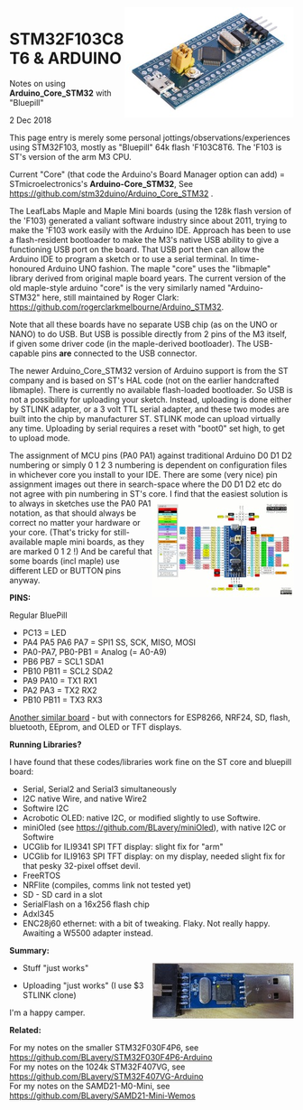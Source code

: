 <img align="right" src="images/STM32_BluePill.jpg">

# STM32F103C8T6 & ARDUINO
Notes on using __Arduino_Core_STM32__ with "Bluepill"

2 Dec 2018

This page entry is merely some personal jottings/observations/experiences using STM32F103, mostly as "Bluepill" 64k flash 'F103C8T6. The 'F103 is ST's version of the arm M3 CPU.

Current "Core" (that code the Arduino's Board Manager option can add) = STmicroelectronics's __Arduino-Core_STM32__,  See https://github.com/stm32duino/Arduino_Core_STM32 .

The LeafLabs Maple and Maple Mini boards (using the 128k flash version of the 'F103) generated a valiant software industry since about 2011, trying to make the 'F103 work easily with the Arduino IDE. Approach has been to use a flash-resident bootloader to make the M3's native USB ability to give a functioning USB port on the board. That USB port then can allow the Arduino IDE to program a sketch or to use a serial terminal. In time-honoured Arduino UNO fashion. The maple "core" uses the "libmaple" library derived from original maple board years. The current version of the old maple-style arduino "core" is the very similarly named "Arduino-STM32" here, still maintained by Roger Clark: https://github.com/rogerclarkmelbourne/Arduino_STM32. 

Note that all these boards have no separate USB chip (as on the UNO or NANO) to do USB. But USB is possible directly from 2 pins of the M3 itself, if given some driver code (in the maple-derived bootloader). The USB-capable pins __are__ connected to the USB connector.

The newer Arduino_Core_STM32 version of Arduino support is from the ST company and is based on ST's HAL code (not on the earlier handcrafted libmaple). There is currently no available flash-loaded bootloader. So USB is not a possibility for uploading your sketch. Instead, uploading is done either by STLINK adapter, or a 3 volt TTL serial adapter, and these two modes are built into the chip by manufacturer ST. STLINK mode can upload virtually any time. Uploading by serial requires a reset with "boot0" set high, to get to upload mode.

The assignment of MCU pins (PA0 PA1) against traditional Arduino D0 D1 D2 numbering or simply 0 1 2 3 numbering is dependent on configuration files in whichever core you install to your IDE. There are some (very nice) pin assignment images out there in search-space where the D0 D1 D2 etc do not agree with pin numbering in ST's core. [<img align="right" src="images/Bluepillpinout.jpg">](images/Bluepillpinout.gif)
I find that the easiest solution is to always in sketches use the PA0 PA1 notation, as that should always be correct no matter your hardware or your core. (That's tricky for still-available maple mini boards, as they are marked 0 1 2 !) And be careful that some boards (incl maple) use different LED or BUTTON pins anyway.

__PINS:__

Regular BluePill

 - PC13 = LED
 - PA4 PA5 PA6 PA7 = SPI1 SS, SCK, MISO, MOSI
 - PA0-PA7, PB0-PB1 = Analog (= A0-A9)
 - PB6 PB7 = SCL1 SDA1
 - PB10 PB11 = SCL2 SDA2
 - PA9 PA10 = TX1 RX1
 - PA2 PA3 = TX2 RX2
 - PB10 PB11 = TX3 RX3

[Another similar board](EnhancedBoard.md) - but with connectors for ESP8266, NRF24, SD, flash, bluetooth, EEprom, and OLED or TFT displays.


__Running Libraries?__

I have found that these codes/libraries work fine on the ST core and bluepill board:
 - Serial, Serial2 and Serial3 simultaneously
 - I2C native Wire, and native Wire2
 - Softwire I2C
 - Acrobotic OLED: native I2C, or modified slightly to use Softwire.
 - miniOled (see https://github.com/BLavery/miniOled), with native I2C or Softwire
 - UCGlib for ILI9341 SPI TFT display: slight fix for "arm"
 - UCGlib for ILI9163 SPI TFT display: on my display, needed slight fix for that pesky 32-pixel offset devil.
 - FreeRTOS
 - NRFlite (compiles, comms link not tested yet)
 - SD - SD card in a slot
 - SerialFlash on a 16x256 flash chip
 - Adxl345
 - ENC28j60 ethernet: with a bit of tweaking. Flaky. Not really happy. Awaiting a W5500 adapter instead.


__Summary:__

 - Stuff "just works"<img align="right" src="images/stl.jpg">

 - Uploading "just works"  (I use $3 STLINK clone)

I'm a happy camper.

__Related:__

For my notes on the smaller STM32F030F4P6, see https://github.com/BLavery/STM32F030F4P6-Arduino  
For my notes on the 1024k STM32F407VG, see https://github.com/BLavery/STM32F407VG-Arduino  
For my notes on the SAMD21-M0-Mini, see https://github.com/BLavery/SAMD21-Mini-Wemos



